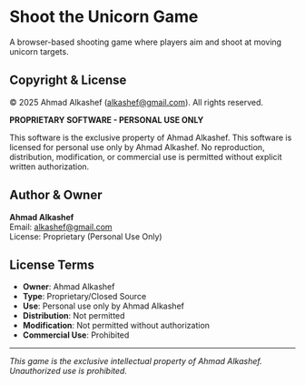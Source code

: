# Shoot the Unicorn Game

A browser-based shooting game where players aim and shoot at moving unicorn targets.

## Copyright & License

© 2025 Ahmad Alkashef (alkashef@gmail.com). All rights reserved.

**PROPRIETARY SOFTWARE - PERSONAL USE ONLY**

This software is the exclusive property of Ahmad Alkashef. This software is licensed for personal use only by Ahmad Alkashef. No reproduction, distribution, modification, or commercial use is permitted without explicit written authorization.

## Author & Owner

**Ahmad Alkashef**  
Email: alkashef@gmail.com  
License: Proprietary (Personal Use Only)

## License Terms

- **Owner**: Ahmad Alkashef
- **Type**: Proprietary/Closed Source
- **Use**: Personal use only by Ahmad Alkashef
- **Distribution**: Not permitted
- **Modification**: Not permitted without authorization
- **Commercial Use**: Prohibited

---

*This game is the exclusive intellectual property of Ahmad Alkashef. Unauthorized use is prohibited.*